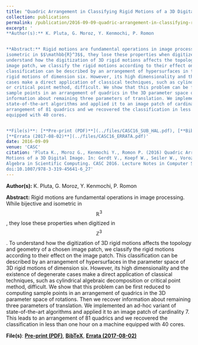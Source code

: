 ```yaml
---
title: "Quadric Arrangement in Classifying Rigid Motions of a 3D Digital Image"
collection: publications
permalink: /publication/2016-09-09-quadric-arrangement-in-classifying-rigid-motions-of-a-3d-digital-image 
excerpt: '
**Author(s):** K. Pluta, G. Moroz, Y. Kenmochi, P. Romon


**Abstract:** Rigid motions are fundamental operations in image processing. While bijective and
isometric in $$\mathbb{R}^3$$, they lose these properties when digitized in $$\mathbb{Z}^3$$. To
understand how the digitization of 3D rigid motions affects the topology and geometry of a chosen
image patch, we classify the rigid motions according to their effect on the image patch. This
classification can be described by an arrangement of hypersurfaces in the parameter space of 3D
rigid motions of dimension six. However, its high dimensionality and the existence of degenerate
cases make a direct application of classical techniques, such as cylindrical algebraic decomposition
or critical point method, difficult. We show that this problem can be first reduced to computing
sample points in an arrangement of quadrics in the 3D parameter space of rotations. Then we recover
information about remaining three parameters of translation. We implemented an ad-hoc variant of
state-of-the-art algorithms and applied it to an image patch of cardinality 7. This leads to an
arrangement of 81 quadrics and we recovered the classification in less than one hour on a machine
equipped with 40 cores. 


**File(s)**: [**Pre-print (PDF)**](../files/CASC16_SUB_HAL.pdf), [**BibTeX**](../files/CASC16.bib),
[**Errata (2017-08-02)**](../files/CASC16_ERRATA.pdf)' 
date: 2016-09-09
venue: 'CASC'
citation: 'Pluta K., Moroz G., Kenmochi Y., Romon P. (2016) Quadric Arrangement in Classifying Rigid
Motions of a 3D Digital Image. In: Gerdt V., Koepf W., Seiler W., Vorozhtsov E. (eds) Computer
Algebra in Scientific Computing. CASC 2016. Lecture Notes in Computer Science, vol 9890. Springer,
doi:10.1007/978-3-319-45641-6_27' 
---
```

**Author(s):** K. Pluta, G. Moroz, Y. Kenmochi, P. Romon


**Abstract:** Rigid motions are fundamental operations in image processing. While bijective and
isometric in $$\mathbb{R}^3$$, they lose these properties when digitized in $$\mathbb{Z}^3$$. To
understand how the digitization of 3D rigid motions affects the topology and geometry of a chosen
image patch, we classify the rigid motions according to their effect on the image patch. This
classification can be described by an arrangement of hypersurfaces in the parameter space of 3D
rigid motions of dimension six. However, its high dimensionality and the existence of degenerate
cases make a direct application of classical techniques, such as cylindrical algebraic decomposition
or critical point method, difficult. We show that this problem can be first reduced to computing
sample points in an arrangement of quadrics in the 3D parameter space of rotations. Then we recover
information about remaining three parameters of translation. We implemented an ad-hoc variant of
state-of-the-art algorithms and applied it to an image patch of cardinality 7. This leads to an
arrangement of 81 quadrics and we recovered the classification in less than one hour on a machine
equipped with 40 cores. 


**File(s)**: [**Pre-print (PDF)**](../files/CASC16_SUB_HAL.pdf), [**BibTeX**](../files/CASC16.bib),
[**Errata (2017-08-02)**](../files/CASC16_ERRATA.pdf)
